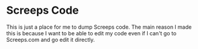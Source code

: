 # Screeps Code
This is just a place for me to dump Screeps code. The main reason I made this is because I want to be able to edit my code even if I can't go to Screeps.com and go edit it directly.
